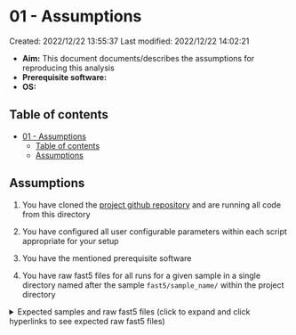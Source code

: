 # 01 - Assumptions

Created: 2022/12/22 13:55:37
Last modified: 2022/12/22 14:02:21

- **Aim:** This document documents/describes the assumptions for reproducing this analysis
- **Prerequisite software:**
- **OS:**

## Table of contents

- [01 - Assumptions](#01---assumptions)
  - [Table of contents](#table-of-contents)
  - [Assumptions](#assumptions)

## Assumptions

1. You have cloned the [project github repository](https://github.com/leahkemp/adipose_ont_methylation) and are running all code from this directory

2. You have configured all user configurable parameters within each script appropriate for your setup

3. You have the mentioned prerequisite software

4. You have raw fast5 files for all runs for a given sample in a single directory named after the sample `fast5/sample_name/` within the project directory

<details><summary markdown="span">Expected samples and raw fast5 files (click to expand and click hyperlinks to see expected raw fast5 files)</summary>

- [AB526A](./expected_fast5_files/AB526A.txt)
- [AB526B](./expected_fast5_files/AB526B.txt)
- [AB740A](./expected_fast5_files/AB740A.txt)
- [AB740B](./expected_fast5_files/AB740B.txt)
- [AB755A](./expected_fast5_files/AB755A.txt)
- [AB755B](./expected_fast5_files/AB755B.txt)
- [AB792A](./expected_fast5_files/AB792A.txt)
- [AB792B](./expected_fast5_files/AB792B.txt)
- [AB1052A](./expected_fast5_files/AB1052A.txt)
- [AB1052B](./expected_fast5_files/AB1052B.txt)
- [OM1052A](./expected_fast5_files/OM1052A.txt)
- [OM1052B](./expected_fast5_files/OM1052B.txt)

</details>
<br/>

